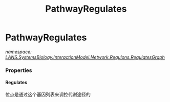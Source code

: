 ﻿---
title: PathwayRegulates
---

# PathwayRegulates
_namespace: [LANS.SystemsBiology.InteractionModel.Network.Regulons.RegulatesGraph](N-LANS.SystemsBiology.InteractionModel.Network.Regulons.RegulatesGraph.html)_






### Properties

#### Regulates
位点是通过这个基因列表来调控代谢途径的
